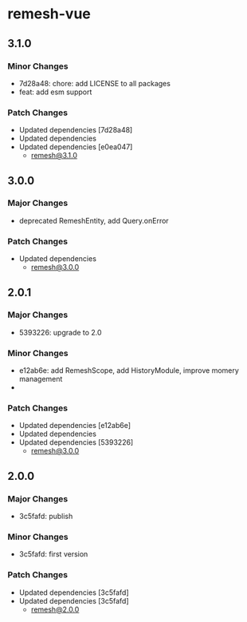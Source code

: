 # remesh-vue

## 3.1.0

### Minor Changes

- 7d28a48: chore: add LICENSE to all packages
- feat: add esm support

### Patch Changes

- Updated dependencies [7d28a48]
- Updated dependencies
- Updated dependencies [e0ea047]
  - remesh@3.1.0

## 3.0.0

### Major Changes

- deprecated RemeshEntity, add Query.onError

### Patch Changes

- Updated dependencies
  - remesh@3.0.0

## 2.0.1

### Major Changes

- 5393226: upgrade to 2.0

### Minor Changes

- e12ab6e: add RemeshScope, add HistoryModule, improve momery management
-

### Patch Changes

- Updated dependencies [e12ab6e]
- Updated dependencies
- Updated dependencies [5393226]
  - remesh@3.0.0

## 2.0.0

### Major Changes

- 3c5fafd: publish

### Minor Changes

- 3c5fafd: first version

### Patch Changes

- Updated dependencies [3c5fafd]
- Updated dependencies [3c5fafd]
  - remesh@2.0.0
